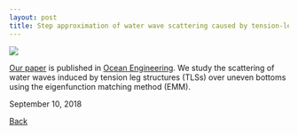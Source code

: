 ```yaml
---
layout: post
title: Step approximation of water wave scattering caused by tension-leg structures over uneven bottoms
---
```


<img src="https://raw.githubusercontent.com/FiniteTsai/FiniteTsai.github.io/master/images/posts/final.png">

[Our paper](https://www.sciencedirect.com/science/article/pii/S0029801818308035) is published in [Ocean Engineering](https://www.journals.elsevier.com/ocean-engineering).  We study the scattering of water waves induced by tension leg structures (TLSs) over uneven bottoms using the eigenfunction matching method (EMM).

September 10, 2018

[Back](https://finitetsai.github.io/)
